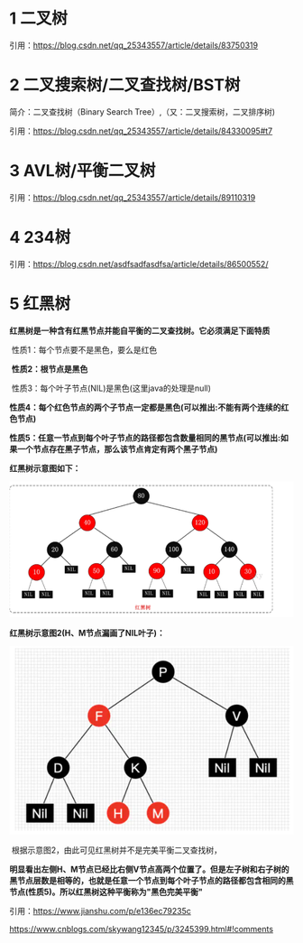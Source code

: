 # 1 二叉树

引用：https://blog.csdn.net/qq_25343557/article/details/83750319

# 2 二叉搜索树/二叉查找树/BST树

简介：二叉查找树（Binary Search Tree）,（又：二叉搜索树，二叉排序树)

引用：https://blog.csdn.net/qq_25343557/article/details/84330095#t7

# 3 AVL树/平衡二叉树

引用：https://blog.csdn.net/qq_25343557/article/details/89110319

# 4 234树

引用：https://blog.csdn.net/asdfsadfasdfsa/article/details/86500552/

# 5 红黑树

**红黑树是一种含有红黑节点并能自平衡的二叉查找树。它必须满足下面特质**

​	性质1：每个节点要不是黑色，要么是红色

​	**性质2：根节点是黑色**

​	性质3：每个叶子节点(NIL)是黑色(这里java的处理是null)

​	**性质4：每个红色节点的两个子节点一定都是黑色(可以推出:不能有两个连续的红色节点)**

​	**性质5：任意一节点到每个叶子节点的路径都包含数量相同的黑节点(可以推出:如果一个节点存在黑子节点，那么该节点肯定有两个黑子节点)**

**红黑树示意图如下：**

![image-20211017180737461](数据结构之树.assets/image-20211017180737461.png)

**红黑树示意图2(H、M节点漏画了NIL叶子)：**

![image-20211017181057237](数据结构之树.assets/image-20211017181057237.png)

​	根据示意图2，由此可见红黑树并不是完美平衡二叉查找树，

​	**明显看出左侧H、M节点已经比右侧V节点高两个位置了。但是左子树和右子树的黑节点层数是相等的，也就是任意一个节点到每个叶子节点的路径都包含相同的黑节点(性质5)。所以红黑树这种平衡称为"黑色完美平衡"**



引用：https://www.jianshu.com/p/e136ec79235c

https://www.cnblogs.com/skywang12345/p/3245399.html#!comments